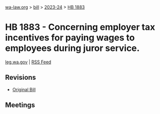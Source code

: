 [wa-law.org](/) > [bill](/bill/) > [2023-24](/bill/2023-24/) > [HB 1883](/bill/2023-24/hb/1883/)

# HB 1883 - Concerning employer tax incentives for paying wages to employees during juror service.
[leg.wa.gov](https://app.leg.wa.gov/billsummary?BillNumber=1883&Year=2023&Initiative=false) | [RSS Feed](./rss.xml)

## Revisions
* [Original Bill](1/)

## Meetings